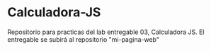 # Calculadora-JS
Repositorio para practicas del lab entregable 03, Calculadora JS. El entregable se subirá al repositorio "mi-pagina-web"
